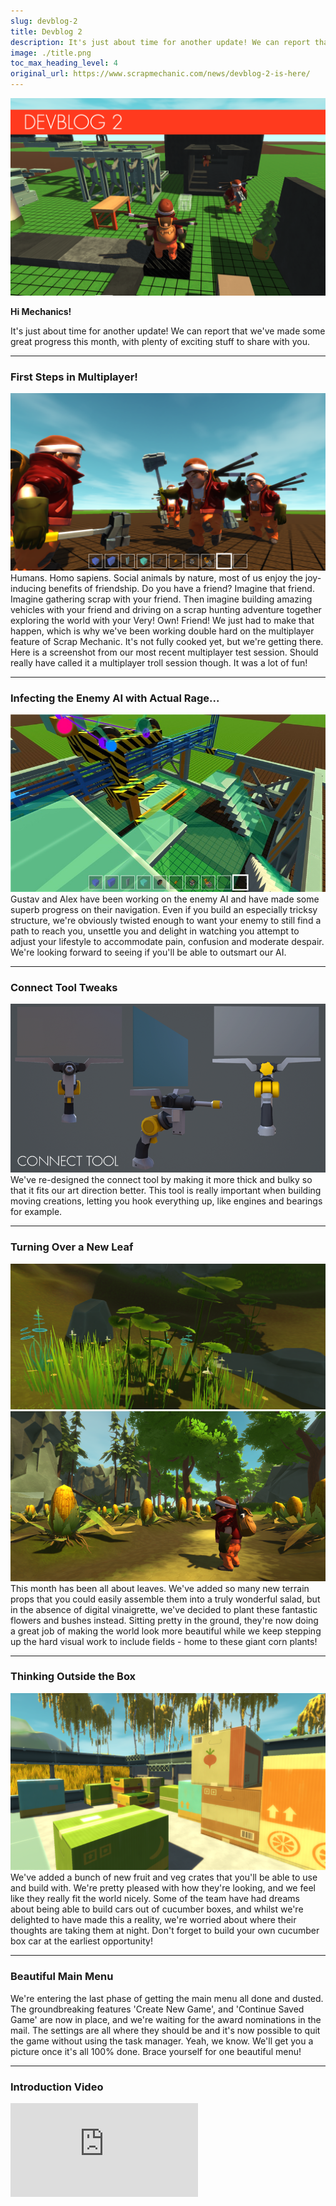 ```yaml
---
slug: devblog-2
title: Devblog 2
description: It's just about time for another update! We can report that we've made some great progress this month, with plenty of exciting stuff to share with you.
image: ./title.png
toc_max_heading_level: 4
original_url: https://www.scrapmechanic.com/news/devblog-2-is-here/
---
```


![](./title.png)

**Hi Mechanics!**

It's just about time for another update! We can report that we've made some
great progress this month, with plenty of exciting stuff to share with
you.<!--truncate-->

---

### First Steps in Multiplayer!

![](./scrapmechanic02062015_150600745.png) <br/> Humans. Homo sapiens. Social
animals by nature, most of us enjoy the joy-inducing benefits of friendship. Do
you have a friend? Imagine that friend. Imagine gathering scrap with your
friend. Then imagine building amazing vehicles with your friend and driving on a
scrap hunting adventure together exploring the world with your Very! Own!
Friend! We just had to make that happen, which is why we've been working double
hard on the multiplayer feature of Scrap Mechanic. It's not fully cooked yet,
but we're getting there. Here is a screenshot from our most recent multiplayer
test session. Should really have called it a multiplayer troll session though.
It was a lot of fun!

---

### Infecting the Enemy AI with Actual Rage...

![](./imgo-1.jpeg) <br/> Gustav and Alex have been working on the enemy AI and
have made some superb progress on their navigation. Even if you build an
especially tricksy structure, we're obviously twisted enough to want your enemy
to still find a path to reach you, unsettle you and delight in watching you
attempt to adjust your lifestyle to accommodate pain, confusion and moderate
despair. We're looking forward to seeing if you'll be able to outsmart our AI.

---

### Connect Tool Tweaks

![](./connect-tool.png) <br/> We've re-designed the connect tool by making it
more thick and bulky so that it fits our art direction better. This tool is
really important when building moving creations, letting you hook everything up,
like engines and bearings for example.

---

### Turning Over a New Leaf

![](./salad.png) ![](./corn.png) <br/> This month has been all about leaves.
We've added so many new terrain props that you could easily assemble them into a
truly wonderful salad, but in the absence of digital vinaigrette, we've decided
to plant these fantastic flowers and bushes instead. Sitting pretty in the
ground, they're now doing a great job of making the world look more beautiful
while we keep stepping up the hard visual work to include fields - home to these
giant corn plants!

---

### Thinking Outside the Box

![](./scrapmechanic02162015_143415372.png) <br/> We've added a bunch of new
fruit and veg crates that you'll be able to use and build with. We're pretty
pleased with how they're looking, and we feel like they really fit the world
nicely. Some of the team have had dreams about being able to build cars out of
cucumber boxes, and whilst we're delighted to have made this a reality, we're
worried about where their thoughts are taking them at night. Don't forget to
build your own cucumber box car at the earliest opportunity!

---

### Beautiful Main Menu

We're entering the last phase of getting the main menu all done and dusted. The
groundbreaking features 'Create New Game', and 'Continue Saved Game' are now in
place, and we're waiting for the award nominations in the mail. The settings are
all where they should be and it's now possible to quit the game without using
the task manager. Yeah, we know. We'll get you a picture once it's all 100%
done. Brace yourself for one beautiful menu!

---

### Introduction Video

<iframe
  src="https://www.youtube.com/embed/TRavpZqkNcc"
  frameBorder="0"
  allow="accelerometer; autoplay; clipboard-write; encrypted-media; gyroscope; picture-in-picture"
  allowFullScreen
  style={{ aspectRatio: '16/9', width: '100%' }}
/>

If you follow us on Facebook or Twitter you might already have seen our latest
video introducing the Gas Engine and the Driver's Seat.

If you have any requests or suggestions, feel free to contact us via Facebook or
Twitter We love hearing from all you future Mechanics!

